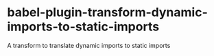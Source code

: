 # babel-plugin-transform-dynamic-imports-to-static-imports

A transform to translate dynamic imports to static imports
